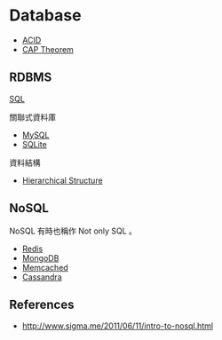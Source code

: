 Database
========

* [ACID](acid.md)
* [CAP Theorem](cap.md)

RDBMS
-----

[SQL](rdbms/sql.md)

關聯式資料庫

* [MySQL](rdbms/mysql/mysql.md)
* [SQLite](rdbms/sqlite/sqlite.md)

資料結構

* [Hierarchical Structure](rdbms/hierarchical-structure.md)

NoSQL
-----

NoSQL 有時也稱作 Not only SQL 。

* [Redis](nosql/redis/redis.md)
* [MongoDB](nosql/mongo/mongo.md)
* [Memcached](nosql/memcached/memcached.md)
* [Cassandra](http://cassandra.apache.org/)

References
----------

* http://www.sigma.me/2011/06/11/intro-to-nosql.html

